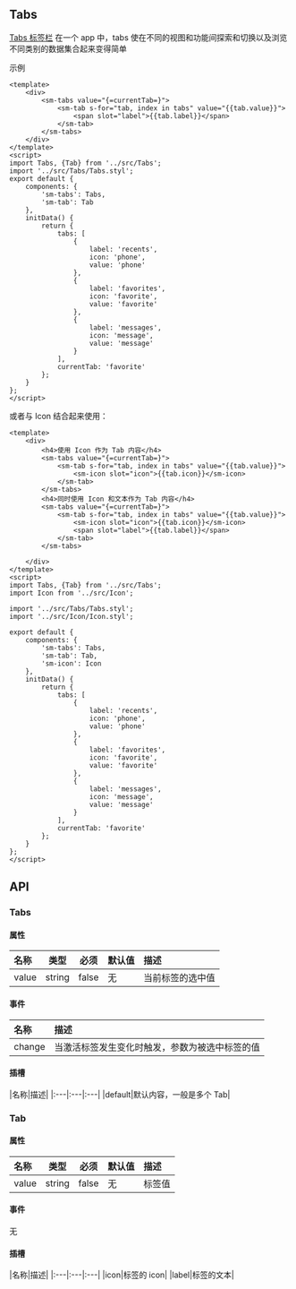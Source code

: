 ## Tabs

[Tabs 标签栏](https://material.google.com/components/tabs.html) 在一个 app 中，tabs 使在不同的视图和功能间探索和切换以及浏览不同类别的数据集合起来变得简单

示例

```san 简单的使用
<template>
    <div>
        <sm-tabs value="{=currentTab=}">
            <sm-tab s-for="tab, index in tabs" value="{{tab.value}}">
                <span slot="label">{{tab.label}}</span>
            </sm-tab>
        </sm-tabs>
    </div>
</template>
<script>
import Tabs, {Tab} from '../src/Tabs';
import '../src/Tabs/Tabs.styl';
export default {
    components: {
        'sm-tabs': Tabs,
        'sm-tab': Tab
    },
    initData() {
        return {
            tabs: [
                {
                    label: 'recents',
                    icon: 'phone',
                    value: 'phone'
                },
                {
                    label: 'favorites',
                    icon: 'favorite',
                    value: 'favorite'
                },
                {
                    label: 'messages',
                    icon: 'message',
                    value: 'message'
                }
            ],
            currentTab: 'favorite'
        };
    }
};
</script>
```

或者与 Icon 结合起来使用：

```san 与 Icon 结合使用
<template>
    <div>
        <h4>使用 Icon 作为 Tab 内容</h4>
        <sm-tabs value="{=currentTab=}">
            <sm-tab s-for="tab, index in tabs" value="{{tab.value}}">
                <sm-icon slot="icon">{{tab.icon}}</sm-icon>
            </sm-tab>
        </sm-tabs>
        <h4>同时使用 Icon 和文本作为 Tab 内容</h4>
        <sm-tabs value="{=currentTab=}">
            <sm-tab s-for="tab, index in tabs" value="{{tab.value}}">
                <sm-icon slot="icon">{{tab.icon}}</sm-icon>
                <span slot="label">{{tab.label}}</span>
            </sm-tab>
        </sm-tabs>

    </div>
</template>
<script>
import Tabs, {Tab} from '../src/Tabs';
import Icon from '../src/Icon';

import '../src/Tabs/Tabs.styl';
import '../src/Icon/Icon.styl';

export default {
    components: {
        'sm-tabs': Tabs,
        'sm-tab': Tab,
        'sm-icon': Icon
    },
    initData() {
        return {
            tabs: [
                {
                    label: 'recents',
                    icon: 'phone',
                    value: 'phone'
                },
                {
                    label: 'favorites',
                    icon: 'favorite',
                    value: 'favorite'
                },
                {
                    label: 'messages',
                    icon: 'message',
                    value: 'message'
                }
            ],
            currentTab: 'favorite'
        };
    }
};
</script>
```


## API

### Tabs

#### 属性

|名称|类型|必须|默认值|描述|
|:---|:---:|---|---|:---|
|value|string|false|无|当前标签的选中值|

#### 事件

|名称|描述|
|:---|:---|
|change|当激活标签发生变化时触发，参数为被选中标签的值|

#### 插槽

|名称|描述|
|:---|:---|:---|
|default|默认内容，一般是多个 Tab|

### Tab

#### 属性

|名称|类型|必须|默认值|描述|
|:---|:---:|---|---|:---|
|value|string|false|无|标签值|

#### 事件
无

#### 插槽

|名称|描述|
|:---|:---|:---|
|icon|标签的 icon|
|label|标签的文本|
